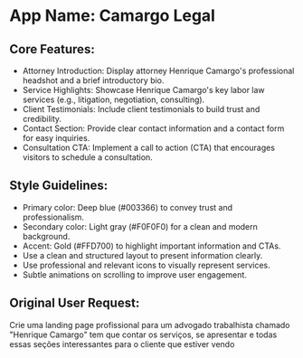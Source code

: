 # **App Name**: Camargo Legal

## Core Features:

- Attorney Introduction: Display attorney Henrique Camargo's professional headshot and a brief introductory bio.
- Service Highlights: Showcase Henrique Camargo's key labor law services (e.g., litigation, negotiation, consulting).
- Client Testimonials: Include client testimonials to build trust and credibility.
- Contact Section: Provide clear contact information and a contact form for easy inquiries.
- Consultation CTA: Implement a call to action (CTA) that encourages visitors to schedule a consultation.

## Style Guidelines:

- Primary color: Deep blue (#003366) to convey trust and professionalism.
- Secondary color: Light gray (#F0F0F0) for a clean and modern background.
- Accent: Gold (#FFD700) to highlight important information and CTAs.
- Use a clean and structured layout to present information clearly.
- Use professional and relevant icons to visually represent services.
- Subtle animations on scrolling to improve user engagement.

## Original User Request:
Crie uma landing page profissional para um advogado trabalhista chamado "Henrique Camargo" tem que contar os serviços, se apresentar e todas essas seções interessantes para o cliente que estiver vendo
  